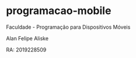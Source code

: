 # programacao-mobile
Faculdade - Programação para Dispositivos Móveis

Alan Felipe Aliske

RA: 2019228509
